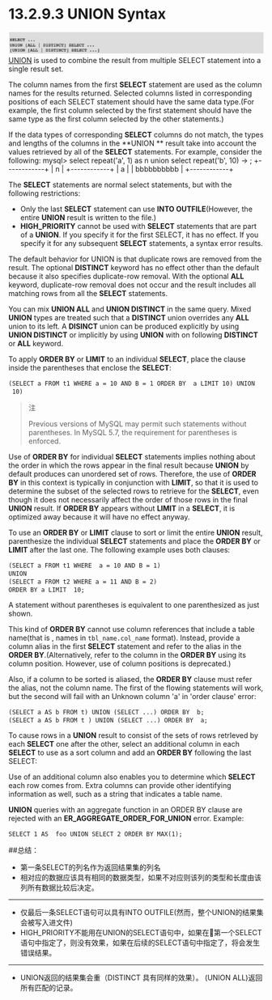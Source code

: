 # 13.2.9.3 UNION Syntax

![](/assets/1505194432685.png)[UNION](#13293-union-syntax) is used to combine the result from multiple SELECT statement into a single result set.

The column names from the first **SELECT** statement are used as the column names for the results returned. Selected columns listed in corresponding positions of each SELECT statement should have the same data type.(For example, the first column selected by the first statement should have the same type as the first column selected by the other statements.)

If the data types of corresponding **SELECT** columns do not match, the types and lengths of the columns in the **UNION ** result take into account the values retrieved by all of the **SELECT**  statements. For example, consider the following:
mysql> select repeat('a', 1) as n union select repeat('b', 10)
    -> ;
+------------+
| n          |
+------------+
| a          |
| bbbbbbbbbb |
+------------+

The **SELECT** statements are normal select statements, but with the following  restrictions:
* Only the last **SELECT** statement can use **INTO OUTFILE**(However, the entire **UNION** result is written to the file.)
* **HIGH\_PRIORITY** cannot be used with **SELECT** statements that are part of a **UNION**. If you specify it for the first SELECT, it has no effect. If you specify it for any subsequent **SELECT** statements, a syntax error results.


The default behavior for UNION is that duplicate rows are removed from the result. The optional **DISTINCT** keyword has no effect other than the default because it also specifies duplicate-row removal. With the optional **ALL** keyword, duplicate-row removal does not occur and the result includes all matching rows from all the **SELECT** statements. 

You can mix **UNION ALL** and **UNION DISTINCT** in the same query. Mixed **UNION** types are treated such that a **DISTINCT** union overrides any **ALL** union to its left. A **DISINCT** union can be produced explicitly by using **UNION DISTINCT** or implicitly by using **UNION** with on following **DISTINCT** or **ALL** keyword.

To apply **ORDER BY** or **LIMIT** to an individual **SELECT**, place the clause inside the parentheses that enclose the **SELECT**:


```
(SELECT a FROM t1 WHERE a = 10 AND B = 1 ORDER BY  a LIMIT 10) UNION
 10)
```

> 注
>
> Previous versions of MySQL may permit such statements without parentheses. In MySQL 5.7, the requirement for parentheses is enforced.

Use of **ORDER BY** for individual **SELECT** statements implies nothing about the order in which the rows appear in the final result because **UNION** by default produces can unordered set of rows. Therefore, the use of **ORDER BY** in this context is typically in conjunction with **LIMIT**, so that it is used to determine the subset of the selected rows to retrieve for the **SELECT**, even though it does not necessarily  affect the order of those rows in the final **UNION** result. If **ORDER BY**  appears without **LIMIT** in a **SELECT**, it is optimized away because it will have no effect anyway.

To use an **ORDER BY** or **LIMIT** clause to sort or limit the entire **UNION** result,  parenthesize the individual **SELECT** statements and place the **ORDER BY** or **LIMIT** after the last one. The following example uses both clauses:


```
(SELECT a FROM t1 WHERE  a = 10 AND B = 1)
UNION
(SELECT a FROM t2 WHERE a = 11 AND B = 2)
ORDER BY a LIMIT  10;
```

A statement without parentheses is equivalent to one parenthesized as just shown.

This kind of **ORDER BY** cannot use column references that include a table name(that is , names in `tbl_name.col_name` format). Instead, provide a column alias in the first **SELECT** statement and refer to the alias in the **ORDER BY**.(Alternatively, refer to the column in the **ORDER BY** using its column position. However, use of column positions is deprecated.)

Also, if a column to be sorted is aliased, the **ORDER BY**  clause must refer the alias, not the column name. The first of the flowing  statements will work, but the second will fail with an Unknown column 'a' in 'order clause' error:


```
(SELECT a AS b FROM t) UNION (SELECT ...) ORDER BY  b;
(SELECT a AS b FROM t ) UNION (SELECT ...) ORDER BY  a;
```
To cause rows in a **UNION** result to consist of the sets of rows retrIeved by each **SELECT** one after the other, select an additional column in each **SELECT** to use as a sort column and add an **ORDER BY** following the last SELECT:




Use of an additional column also enables you to determine which **SELECT** each row comes from. Extra columns can provide other identifying information as well, such as a string that indicates a table name.

**UNION** queries with an aggregate function in an ORDER BY  clause are rejected with an **ER\_AGGREGATE\_ORDER\_FOR\_UNION** error. Example:


```
SELECT 1 AS  foo UNION SELECT 2 ORDER BY MAX(1);
```



##总结：
* 第一条SELECT的列名作为返回结果集的列名
* 相对应的数据应该具有相同的数据类型，如果不对应则该列的类型和长度由该列所有数据比较后决定。
---
* 仅最后一条SELECT语句可以具有INTO OUTFILE(然而，整个UNION的结果集会被写入进文件)
* HIGH_PRIORITY不能用在UNION的SELECT语句中，如果在第一个SELECT语句中指定了，则没有效果，如果在后续的SELECT语句中指定了，将会发生错误结果。
---
* UNION返回的结果集会重（DISTINCT 具有同样的效果）。 (UNION ALL)返回所有匹配的记录。







